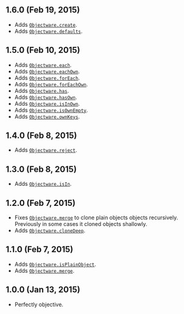 ## 1.6.0 (Feb 19, 2015)
- Adds [`Objectware.create`][create].
- Adds [`Objectware.defaults`][defaults].

[create]: https://github.com/moll/js-objectware/blob/master/doc/API.md#Objectware.create
[defaults]: https://github.com/moll/js-objectware/blob/master/doc/API.md#Objectware.defaults

## 1.5.0 (Feb 10, 2015)
- Adds [`Objectware.each`][each].
- Adds [`Objectware.eachOwn`][eachOwn].
- Adds [`Objectware.forEach`][forEach].
- Adds [`Objectware.forEachOwn`][forEachOwn].
- Adds [`Objectware.has`][has].
- Adds [`Objectware.hasOwn`][hasOwn].
- Adds [`Objectware.isInOwn`][isInOwn].
- Adds [`Objectware.isOwnEmpty`][isOwnEmpty].
- Adds [`Objectware.ownKeys`][ownKeys].

[each]: https://github.com/moll/js-objectware/blob/master/doc/API.md#Objectware.each
[eachOwn]: https://github.com/moll/js-objectware/blob/master/doc/API.md#Objectware.eachOwn
[forEach]: https://github.com/moll/js-objectware/blob/master/doc/API.md#Objectware.forEach
[forEachOwn]: https://github.com/moll/js-objectware/blob/master/doc/API.md#Objectware.forEachOwn
[has]: https://github.com/moll/js-objectware/blob/master/doc/API.md#Objectware.has
[hasOwn]: https://github.com/moll/js-objectware/blob/master/doc/API.md#Objectware.hasOwn
[isInOwn]: https://github.com/moll/js-objectware/blob/master/doc/API.md#Objectware.isInOwn
[isOwnEmpty]: https://github.com/moll/js-objectware/blob/master/doc/API.md#Objectware.isOwnEmpty
[ownKeys]: https://github.com/moll/js-objectware/blob/master/doc/API.md#Objectware.ownKeys

## 1.4.0 (Feb 8, 2015)
- Adds [`Objectware.reject`][reject].

[reject]: https://github.com/moll/js-objectware/blob/master/doc/API.md#Objectware.reject

## 1.3.0 (Feb 8, 2015)
- Adds [`Objectware.isIn`][isIn].

[isIn]: https://github.com/moll/js-objectware/blob/master/doc/API.md#Objectware.isIn

## 1.2.0 (Feb 7, 2015)
- Fixes [`Objectware.merge`][merge] to clone plain objects objects
  recursively.  
  Previously in some cases it cloned objects shallowly.
- Adds [`Objectware.cloneDeep`][cloneDeep].

[cloneDeep]: https://github.com/moll/js-objectware/blob/master/doc/API.md#Objectware.cloneDeep

## 1.1.0 (Feb 7, 2015)
- Adds [`Objectware.isPlainObject`][isPlainObject].
- Adds [`Objectware.merge`][merge].

[isPlainObject]: https://github.com/moll/js-objectware/blob/master/doc/API.md#Objectware.isPlainObject
[merge]: https://github.com/moll/js-objectware/blob/master/doc/API.md#Objectware.merge

## 1.0.0 (Jan 13, 2015)
- Perfectly objective.

